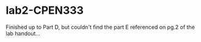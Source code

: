 # lab2-CPEN333

Finished up to Part D, but couldn't find the part E referenced on pg.2 of the lab handout...
